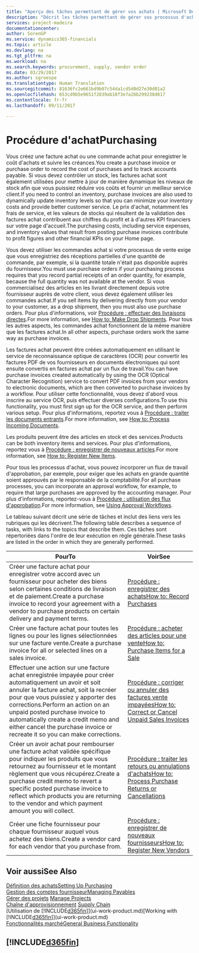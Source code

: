```yaml
---
title: "Aperçu des tâches permettant de gérer vos achats | Microsoft Docs"
description: "Décrit les tâches permettant de gérer vos processus d'achat ou d'approvisionnement, y compris le fonctionnement des factures achat et des commandes achat."
services: project-madeira
documentationcenter: 
author: SorenGP
ms.service: dynamics365-financials
ms.topic: article
ms.devlang: na
ms.tgt_pltfrm: na
ms.workload: na
ms.search.keywords: procurement, supply, vendor order
ms.date: 03/29/2017
ms.author: sgroespe
ms.translationtype: Human Translation
ms.sourcegitcommit: 81636fc2e661bd9b07c54da1cd5d0d27e30d01a2
ms.openlocfilehash: 653cd9b5e9651f2039ab18f3e7a26b299238d817
ms.contentlocale: fr-fr
ms.lasthandoff: 09/11/2017

---
```

# <a name="purchasing"></a><span data-ttu-id="7cf5b-103">Procédure d'achat</span><span class="sxs-lookup"><span data-stu-id="7cf5b-103">Purchasing</span></span>
<span data-ttu-id="7cf5b-104">Vous créez une facture achat ou une commande achat pour enregistrer le coût d'achats et suivre les créances.</span><span class="sxs-lookup"><span data-stu-id="7cf5b-104">You create a purchase invoice or purchase order to record the cost of purchases and to track accounts payable.</span></span> <span data-ttu-id="7cf5b-105">Si vous devez contrôler un stock, les factures achat sont également utilisées pour mettre à jour de manière dynamique les niveaux de stock afin que vous puissiez réduire vos coûts et fournir un meilleur service client.</span><span class="sxs-lookup"><span data-stu-id="7cf5b-105">If you need to control an inventory, purchase invoices are also used to dynamically update inventory levels so that you can minimize your inventory costs and provide better customer service.</span></span> <span data-ttu-id="7cf5b-106">Le prix d'achat, notamment les frais de service, et les valeurs de stocks qui résultent de la validation des factures achat contribuent aux chiffres du profit et à d'autres KPI financiers sur votre page d'accueil.</span><span class="sxs-lookup"><span data-stu-id="7cf5b-106">The purchasing costs, including service expenses, and inventory values that result from posting purchase invoices contribute to profit figures and other financial KPIs on your Home page.</span></span>

<span data-ttu-id="7cf5b-107">Vous devez utiliser les commandes achat si votre processus de vente exige que vous enregistriez des réceptions partielles d'une quantité de commande, par exemple, si la quantité totale n'était pas disponible auprès du fournisseur.</span><span class="sxs-lookup"><span data-stu-id="7cf5b-107">You must use purchase orders if your purchasing process requires that you record partial receipts of an order quantity, for example, because the full quantity was not available at the vendor.</span></span> <span data-ttu-id="7cf5b-108">Si vous commercialisez des articles en les livrant directement depuis votre fournisseur auprès de votre client, vous devez également utiliser les commandes achat.</span><span class="sxs-lookup"><span data-stu-id="7cf5b-108">If you sell items by delivering directly from your vendor to your customer, as a drop shipment, then you must also use purchase orders.</span></span> <span data-ttu-id="7cf5b-109">Pour plus d'informations, voir [Procédure : effectuer des livraisons directes](sales-how-drop-shipment.md).</span><span class="sxs-lookup"><span data-stu-id="7cf5b-109">For more information, see [How to: Make Drop Shipments](sales-how-drop-shipment.md).</span></span> <span data-ttu-id="7cf5b-110">Pour tous les autres aspects, les commandes achat fonctionnent de la même manière que les factures achat.</span><span class="sxs-lookup"><span data-stu-id="7cf5b-110">In all other aspects, purchase orders work the same way as purchase invoices.</span></span>

<span data-ttu-id="7cf5b-111">Les factures achat peuvent être créées automatiquement en utilisant le service de reconnaissance optique de caractères (OCR) pour convertir les factures PDF de vos fournisseurs en documents électroniques qui sont ensuite convertis en factures achat par un flux de travail.</span><span class="sxs-lookup"><span data-stu-id="7cf5b-111">You can have purchase invoices created automatically by using the OCR (Optical Character Recognition) service to convert PDF invoices from your vendors to electronic documents, which are then converted to purchase invoices by a workflow.</span></span> <span data-ttu-id="7cf5b-112">Pour utiliser cette fonctionnalité, vous devez d'abord vous inscrire au service OCR, puis effectuer diverses configurations.</span><span class="sxs-lookup"><span data-stu-id="7cf5b-112">To use this functionality, you must first sign up for the OCR service, and then perform various setup.</span></span> <span data-ttu-id="7cf5b-113">Pour plus d'informations, reportez vous à [Procédure : traiter les documents entrants](across-process-income-documents.md).</span><span class="sxs-lookup"><span data-stu-id="7cf5b-113">For more information, see [How to: Process Incoming Documents](across-process-income-documents.md).</span></span>      

<span data-ttu-id="7cf5b-114">Les produits peuvent être des articles en stock et des services.</span><span class="sxs-lookup"><span data-stu-id="7cf5b-114">Products can be both inventory items and services.</span></span> <span data-ttu-id="7cf5b-115">Pour plus d'informations, reportez vous à [Procédure : enregistrer de nouveaux articles](inventory-how-register-new-items.md).</span><span class="sxs-lookup"><span data-stu-id="7cf5b-115">For more information, see [How to: Register New Items](inventory-how-register-new-items.md).</span></span>

<span data-ttu-id="7cf5b-116">Pour tous les processus d'achat, vous pouvez incorporer un flux de travail d'approbation, par exemple, pour exiger que les achats en grande quantité soient approuvés par le responsable de la comptabilité.</span><span class="sxs-lookup"><span data-stu-id="7cf5b-116">For all purchase processes, you can incorporate an approval workflow, for example, to require that large purchases are approved by the accounting manager.</span></span> <span data-ttu-id="7cf5b-117">Pour plus d'informations, reportez-vous à [Procédure : utilisation des flux d'approbation](across-how-use-approval-workflows.md).</span><span class="sxs-lookup"><span data-stu-id="7cf5b-117">For more information, see [Using Approval Workflows](across-how-use-approval-workflows.md).</span></span>

<span data-ttu-id="7cf5b-118">Le tableau suivant décrit une série de tâches et inclut des liens vers les rubriques qui les décrivent.</span><span class="sxs-lookup"><span data-stu-id="7cf5b-118">The following table describes a sequence of tasks, with links to the topics that describe them.</span></span> <span data-ttu-id="7cf5b-119">Ces tâches sont répertoriées dans l'ordre de leur exécution en règle générale.</span><span class="sxs-lookup"><span data-stu-id="7cf5b-119">These tasks are listed in the order in which they are generally performed.</span></span>

| <span data-ttu-id="7cf5b-120">Pour</span><span class="sxs-lookup"><span data-stu-id="7cf5b-120">To</span></span> | <span data-ttu-id="7cf5b-121">Voir</span><span class="sxs-lookup"><span data-stu-id="7cf5b-121">See</span></span> |
| --- | --- |
| <span data-ttu-id="7cf5b-122">Créer une facture achat pour enregistrer votre accord avec un fournisseur pour acheter des biens selon certaines conditions de livraison et de paiement.</span><span class="sxs-lookup"><span data-stu-id="7cf5b-122">Create a purchase invoice to record your agreement with a vendor to purchase products on certain delivery and payment terms.</span></span> |[<span data-ttu-id="7cf5b-123">Procédure : enregistrer des achats</span><span class="sxs-lookup"><span data-stu-id="7cf5b-123">How to: Record Purchases</span></span>](purchasing-how-record-purchases.md) |
| <span data-ttu-id="7cf5b-124">Créer une facture achat pour toutes les lignes ou pour les lignes sélectionnées sur une facture vente.</span><span class="sxs-lookup"><span data-stu-id="7cf5b-124">Create a purchase invoice for all or selected lines on a sales invoice.</span></span> |[<span data-ttu-id="7cf5b-125">Procédure : acheter des articles pour une vente</span><span class="sxs-lookup"><span data-stu-id="7cf5b-125">How to: Purchase Items for a Sale</span></span>](purchasing-how-purchase-products-sale.md) |
| <span data-ttu-id="7cf5b-126">Effectuer une action sur une facture achat enregistrée impayée pour créer automatiquement un avoir et soit annuler la facture achat, soit la recréer pour que vous puissiez y apporter des corrections.</span><span class="sxs-lookup"><span data-stu-id="7cf5b-126">Perform an action on an unpaid posted purchase invoice to automatically create a credit memo and either cancel the purchase invoice or recreate it so you can make corrections.</span></span> |[<span data-ttu-id="7cf5b-127">Procédure : corriger ou annuler des factures vente impayées</span><span class="sxs-lookup"><span data-stu-id="7cf5b-127">How to: Correct or Cancel Unpaid Sales Invoices</span></span>](purchasing-how-correct-cancel-unpaid-purchase-invoices.md) |
| <span data-ttu-id="7cf5b-128">Créer un avoir achat pour rembourser une facture achat validée spécifique pour indiquer les produits que vous retournez au fournisseur et le montant règlement que vous récupérez.</span><span class="sxs-lookup"><span data-stu-id="7cf5b-128">Create a purchase credit memo to revert a specific posted purchase invoice to reflect which products you are returning to the vendor and which payment amount you will collect.</span></span> |[<span data-ttu-id="7cf5b-129">Procédure : traiter les retours ou annulations d'achats</span><span class="sxs-lookup"><span data-stu-id="7cf5b-129">How to: Process Purchase Returns or Cancellations</span></span>](purchasing-how-register-new-vendors.md) |
| <span data-ttu-id="7cf5b-130">Créer une fiche fournisseur pour chaque fournisseur auquel vous achetez des biens.</span><span class="sxs-lookup"><span data-stu-id="7cf5b-130">Create a vendor card for each vendor that you purchase from.</span></span> |[<span data-ttu-id="7cf5b-131">Procédure : enregistrer de nouveaux fournisseurs</span><span class="sxs-lookup"><span data-stu-id="7cf5b-131">How to: Register New Vendors</span></span>](purchasing-how-register-new-vendors.md) |

## <a name="see-also"></a><span data-ttu-id="7cf5b-132">Voir aussi</span><span class="sxs-lookup"><span data-stu-id="7cf5b-132">See Also</span></span>
[<span data-ttu-id="7cf5b-133">Définition des achats</span><span class="sxs-lookup"><span data-stu-id="7cf5b-133">Setting Up Purchasing</span></span>](purchasing-setup-purchasing.md)  
[<span data-ttu-id="7cf5b-134">Gestion des comptes fournisseur</span><span class="sxs-lookup"><span data-stu-id="7cf5b-134">Managing Payables</span></span>](payables-manage-payables.md)  
<span data-ttu-id="7cf5b-135">[Gérer des projets](projects-manage-projects.md)  </span><span class="sxs-lookup"><span data-stu-id="7cf5b-135">[Manage Projects](projects-manage-projects.md)  </span></span>  
<span data-ttu-id="7cf5b-136">[Chaîne d'approvisionnement](madeira-supply-chain.md)    </span><span class="sxs-lookup"><span data-stu-id="7cf5b-136">[Supply Chain](madeira-supply-chain.md)    </span></span>  
<span data-ttu-id="7cf5b-137">[Utilisation de [!INCLUDE[d365fin](includes/d365fin_md.md)]](ui-work-product.md)</span><span class="sxs-lookup"><span data-stu-id="7cf5b-137">[Working with [!INCLUDE[d365fin](includes/d365fin_md.md)]](ui-work-product.md)</span></span>  
[<span data-ttu-id="7cf5b-138">Fonctionnalités marché</span><span class="sxs-lookup"><span data-stu-id="7cf5b-138">General Business Functionality</span></span>](ui-across-business-areas.md)

## [!INCLUDE[d365fin](includes/free_trial_md.md)]
